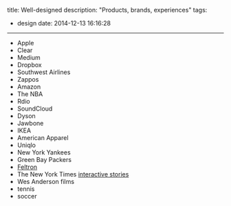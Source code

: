 title: Well-designed
description: "Products, brands, experiences"
tags:
  - design
date: 2014-12-13 16:16:28
---

- Apple
- Clear
- Medium
- Dropbox
- Southwest Airlines
- Zappos
- Amazon
- The NBA
- Rdio
- SoundCloud
- Dyson
- Jawbone
- IKEA
- American Apparel
- Uniqlo
- New York Yankees
- Green Bay Packers
- [Feltron](http://feltron.com/)
- The New York Times [interactive stories](http://www.nytinnovation.com/)
- Wes Anderson films
- tennis
- soccer
